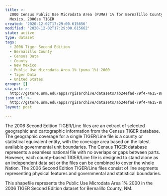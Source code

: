 ```yaml
---
title: >-
  2000 Census Public Use Microdata Area (PUMA) 1% for Bernalillo County, New
  Mexico, 2006se TIGER
created: '2020-12-02T17:29:00.615656'
modified: '2020-12-02T17:29:00.615662'
state: active
type: dataset
tags:
  - 2006 Tiger Second Edition
  - Bernalillo County
  - Census Data
  - County
  - New Mexico
  - Public Use Microdata Area 1% (puma 1%) 2000
  - Tiger Data
  - United States
groups: []
csv_url: >-
  http://gstore.unm.edu/apps/rgisarchive/datasets/ab24efad-79f4-4615-8d94-36698ed1372a/tgr2006se_bern_puma1.derived.csv
json_url: >-
  http://gstore.unm.edu/apps/rgisarchive/datasets/ab24efad-79f4-4615-8d94-36698ed1372a/tgr2006se_bern_puma1.derived.json
layout: post

---
```

The 2006 Second Edition TIGER/Line files are an extract of selected geographic and cartographic information from the Census TIGER database.  The geographic coverage for a single TIGER/Line file is a county or statistical equivalent entity, with the coverage area based on the latest available governmental unit boundaries. The Census TIGER database represents a seamless national file with no overlaps or gaps between parts.  However, each county-based TIGER/Line file is designed to stand alone as an independent data set or the files can be combined to cover the whole Nation.  The 2006 Second Edition  TIGER/Line files consist of line segments representing physical features and governmental and statistical boundaries.

This shapefile represents the Public Use Microdata Area 1% 2000 in the 2006 TIGER Second Edition dataset for Bernalillo County, NM.
